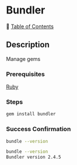 # Bundler

📁 [Table of Contents](README.md)

## Description

Manage gems

### Prerequisites

[Ruby](ruby.md)

### Steps

```sh
gem install bundler
```

### Success Confirmation

```sh
bundle --version
```

```sh
bundle --version
Bundler version 2.4.5
```


